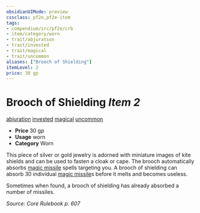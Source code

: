 ```yaml
---
obsidianUIMode: preview
cssclass: pf2e,pf2e-item
tags:
- compendium/src/pf2e/crb
- item/category/worn
- trait/abjuration
- trait/invested
- trait/magical
- trait/uncommon
aliases: ["Brooch of Shielding"]
itemLevel: 2
price: 30 gp
---
```

# Brooch of Shielding *Item 2*  
[abjuration](../../../rules/traits/abjuration.md)  [invested](../../../rules/traits/invested.md)  [magical](../../../rules/traits/magical.md)  [uncommon](../../../rules/traits/uncommon.md)  

- **Price** 30 gp
- **Usage** worn
- **Category** Worn

This piece of silver or gold jewelry is adorned with miniature images of kite shields and can be used to fasten a cloak or cape. The brooch automatically absorbs [magic missile](../../spells/magic-missile.md) spells targeting you. A brooch of shielding can absorb 30 individual [magic missile](../../spells/magic-missile.md)s before it melts and becomes useless.

Sometimes when found, a brooch of shielding has already absorbed a number of missiles.

*Source: Core Rulebook p. 607*
